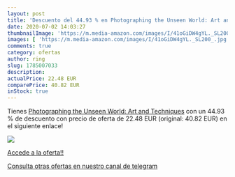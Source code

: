 ```yaml
---
layout: post
title: 'Descuento del 44.93 % en Photographing the Unseen World: Art and '
date: 2020-07-02 14:03:27
thumbnailImage: 'https://m.media-amazon.com/images/I/41oGiDW4gYL._SL200_.jpg'
images: [ 'https://m.media-amazon.com/images/I/41oGiDW4gYL._SL200_.jpg' ]
comments: true
category: ofertas
author: ring
slug: 1785007033
description:
actualPrice: 22.48 EUR
comparePrice: 40.82 EUR
inStock: true
---
```


Tienes [Photographing the Unseen World: Art and Techniques](https://www.amazon.com/dp/1785007033/?tag=redken08-20) con un 44.93 % de descuento con precio de oferta de 22.48 EUR (original: 40.82 EUR) en el siguiente enlace!

[![](https://m.media-amazon.com/images/I/41oGiDW4gYL._SL200_.jpg)](https://www.amazon.com/dp/1785007033/?tag=redken08-20)

[Accede a la oferta!!](https://www.amazon.com/dp/1785007033/?tag=redken08-20)

[Consulta otras ofertas en nuestro canal de telegram](https://t.me/s/ofertas25)
